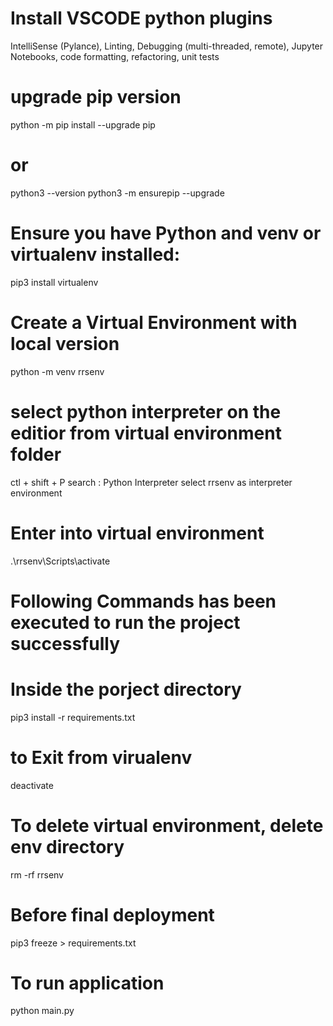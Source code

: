 # Install VSCODE python plugins 
IntelliSense (Pylance), Linting, Debugging (multi-threaded, remote), Jupyter Notebooks, code formatting, refactoring, unit tests
# upgrade pip version
python -m pip install --upgrade pip

# or
python3 --version
python3 -m ensurepip --upgrade

# Ensure you have Python and venv or virtualenv installed:
pip3 install virtualenv

# Create a Virtual Environment with local version
python -m venv rrsenv

# select python interpreter on the editior from virtual environment folder
ctl + shift + P
search : Python Interpreter
select rrsenv as interpreter environment

# Enter into virtual environment
.\rrsenv\Scripts\activate

# Following Commands has been executed to run the project successfully
# Inside the porject directory
pip3 install -r requirements.txt

# to Exit from virualenv
deactivate

# To delete virtual environment, delete env directory
rm -rf rrsenv

# Before final deployment
pip3 freeze > requirements.txt

# To run application
python main.py

